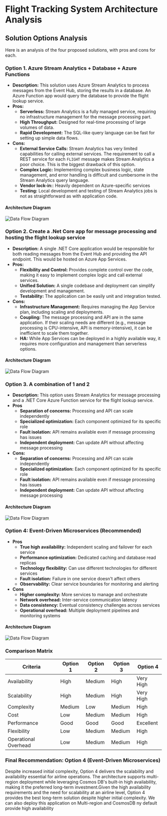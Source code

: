 # Flight Tracking System Architecture Analysis

## Solution Options Analysis

Here is an analysis of the four proposed solutions, with pros and cons for each.

### Option 1. Azure Stream Analytics + Database + Azure Functions

*   **Description:** This solution uses Azure Stream Analytics to process messages from the Event Hub, storing the results in a database. An Azure Function app would query the database to provide the flight lookup service.
*   **Pros:**
    *   **Serverless:** Stream Analytics is a fully managed service, requiring no infrastructure management for the message processing part.
    *   **High Throughput:** Designed for real-time processing of large volumes of data.
    *   **Rapid Development:** The SQL-like query language can be fast for setting up simple data flows.
*   **Cons:**
    *   **External Service Calls:** Stream Analytics has very limited capabilities for calling external services. The requirement to call a REST service for each `FLIGHT` message makes Stream Analytics a poor choice. This is the biggest drawback of this option.
    *   **Complex Logic:** Implementing complex business logic, state management, and error handling is difficult and cumbersome in the Stream Analytics query language.
    *   **Vendor lock-in:**: Heavily dependent on Azure-specific services
    *   **Testing:** Local development and testing of Stream Analytics jobs is not as straightforward as with application code.

#### Architecture Diagram
![Data Flow Diagram](diagrams/1-Stream-Analytics.png)

### Option 2. Create a .Net Core app for message processing and hosting the flight lookup service

*   **Description:** A single .NET Core application would be responsible for both reading messages from the Event Hub and providing the API endpoint. This would be hosted on Azure App Services.
*   **Pros:**
    *   **Flexibility and Control:** Provides complete control over the code, making it easy to implement complex logic and call external services.
    *   **Unified Solution:** A single codebase and deployment can simplify development and management.
    *   **Testability:** The application can be easily unit and integration tested.
*   **Cons:**
    *   **Infrastructure Management:** Requires managing the App Service plan, including scaling and deployments.
    *   **Coupling:** The message processing and API are in the same application. If their scaling needs are different (e.g., message processing is CPU-intensive, API is memory-intensive), it can be inefficient to scale them together.
    *   **HA:** While App Services can be deployed in a highly available way, it requires more configuration and management than serverless options.

#### Architecture Diagram
![Data Flow Diagram](diagrams/2-Net-Worker.png)

### Option 3. A combination of 1 and 2

*   **Description:** This option uses Stream Analytics for message processing and a .NET Core Azure Function service for the flight lookup service.
*   **Pros**
    *   **Separation of concerns:** Processing and API can scale independently
    *   **Specialized optimization:** Each component optimized for its specific role
    *   **Fault isolation:** API remains available even if message processing has issues
    *   **Independent deployment:** Can update API without affecting message processing
*   **Cons:**
    *   **Separation of concerns:** Processing and API can scale independently
    *   **Specialized optimization:** Each component optimized for its specific role
    *   **Fault isolation:** API remains available even if message processing has issues
    *   **Independent deployment:** Can update API without affecting message processing

#### Architecture Diagram
![Data Flow Diagram](diagrams/3-Azure-Functions.png)

### Option 4: Event-Driven Microservices (Recommended)
*   **Pros**
    *   **True high availability:** Independent scaling and failover for each service
    *   **Performance optimization:** Dedicated caching and database read replicas
    *   **Technology flexibility:** Can use different technologies for different services
    *   **Fault isolation:** Failure in one service doesn't affect others
    *   **Observability:** Clear service boundaries for monitoring and alerting
*   **Cons**
    *   **Higher complexity:** More services to manage and orchestrate
    *   **Network overhead:** Inter-service communication latency
    *   **Data consistency:** Eventual consistency challenges across services
    *   **Operational overhead:** Multiple deployment pipelines and monitoring systems

#### Architecture Diagram
![Data Flow Diagram](diagrams/4-Event-Driven.png)

### Comparison Matrix

| Criteria             | Option 1 | Option 2 | Option 3 | Option 4  |
|----------------------|----------|----------|----------|-----------|
| Availability         | High     | Medium   | High     | Very High |
| Scalability          | High     | Medium   | High     | Very High |
| Complexity           | Medium   | Low      | Medium   | High      |
| Cost                 | Low      | Medium   | Medium   | High      |
| Performance          | Good     | Good     | Good     | Excellent |
| Flexibility          | Low      | Medium   | Medium   | High      |
| Operational Overhead | Low      | Medium   | Medium   | High      |

### Final Recommendation: Option 4 (Event-Driven Microservices)
Despite increased initial complexity, Option 4 delivers the scalability and availability essential for airline operations. The architecture supports multi-region deployment while leveraging Cosmos DB's built-in high availability, making it the preferred long-term investment.Given the high availability requirements and the need for scalability at an airline level, Option 4 provides the best long-term solution despite higher initial complexity. We can also deploy this application on Multi-region and CosmosDB ny default provide high availability 
